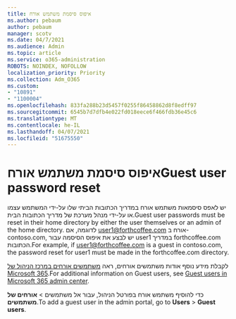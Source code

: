 ```yaml
---
title: איפוס סיסמת משתמש אורח
ms.author: pebaum
author: pebaum
manager: scotv
ms.date: 04/7/2021
ms.audience: Admin
ms.topic: article
ms.service: o365-administration
ROBOTS: NOINDEX, NOFOLLOW
localization_priority: Priority
ms.collection: Adm_O365
ms.custom:
- "10891"
- "1100004"
ms.openlocfilehash: 833fa288b23d5457f0255f86458862d8f8edff97
ms.sourcegitcommit: 6545b7d7dfb4e022fd018eece6f466fdb36e45c6
ms.translationtype: MT
ms.contentlocale: he-IL
ms.lasthandoff: 04/07/2021
ms.locfileid: "51675550"
---
```

# <a name="guest-user-password-reset"></a><span data-ttu-id="aeafa-102">איפוס סיסמת משתמש אורח</span><span class="sxs-lookup"><span data-stu-id="aeafa-102">Guest user password reset</span></span>

<span data-ttu-id="aeafa-103">יש לאפס סיסמאות משתמש אורח במדריך הכתובות הביתי שלו על-ידי המשתמש עצמו או על-ידי מנהל מערכת של מדריך הכתובות הבית.</span><span class="sxs-lookup"><span data-stu-id="aeafa-103">Guest user passwords must be reset in their home directory by either the user themselves or an admin of the home directory.</span></span> <span data-ttu-id="aeafa-104">לדוגמה, אם user1@forthcoffee.com אורח ב- contoso.com, יש לבצע את איפוס הסיסמה עבור user1 במדריך forthcoffee.com הכתובות.</span><span class="sxs-lookup"><span data-stu-id="aeafa-104">For example, if user1@forthcoffee.com is a guest in contoso.com, the password reset for user1 must be made in the forthcoffee.com directory.</span></span>

<span data-ttu-id="aeafa-105">לקבלת מידע נוסף אודות משתמשים אורחים, ראה [משתמשים אורחים במרכז הניהול של Microsoft 365](https://docs.microsoft.com/microsoft-365/admin/add-users/about-guest-users).</span><span class="sxs-lookup"><span data-stu-id="aeafa-105">For additional information on Guest users, see [Guest users in Microsoft 365 admin center](https://docs.microsoft.com/microsoft-365/admin/add-users/about-guest-users).</span></span>

<span data-ttu-id="aeafa-106">כדי להוסיף משתמש אורח בפורטל הניהול, עבור אל משתמשים  >  **אורחים של משתמשים**.</span><span class="sxs-lookup"><span data-stu-id="aeafa-106">To add a guest user in the admin portal, go to **Users** > **Guest users**.</span></span>